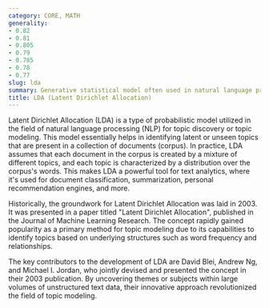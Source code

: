 ```yaml
---
category: CORE, MATH
generality:
- 0.82
- 0.81
- 0.805
- 0.79
- 0.785
- 0.78
- 0.77
slug: lda
summary: Generative statistical model often used in natural language processing to discover hidden (or latent) topics within a collection of documents.
title: LDA (Latent Dirichlet Allocation)
---
```


Latent Dirichlet Allocation (LDA) is a type of probabilistic model utilized in the field of natural language processing (NLP) for topic discovery or topic modeling. This model essentially helps in identifying latent or unseen topics that are present in a collection of documents (corpus). In practice, LDA assumes that each document in the corpus is created by a mixture of different topics, and each topic is characterized by a distribution over the corpus's words. This makes LDA a powerful tool for text analytics, where it's used for document classification, summarization, personal recommendation engines, and more.

Historically, the groundwork for Latent Dirichlet Allocation was laid in 2003. It was presented in a paper titled "Latent Dirichlet Allocation", published in the Journal of Machine Learning Research. The concept rapidly gained popularity as a primary method for topic modeling due to its capabilities to identify topics based on underlying structures such as word frequency and relationships.

The key contributors to the development of LDA are David Blei, Andrew Ng, and Michael I. Jordan, who jointly devised and presented the concept in their 2003 publication. By uncovering themes or subjects within large volumes of unstructured text data, their innovative approach revolutionized the field of topic modeling.